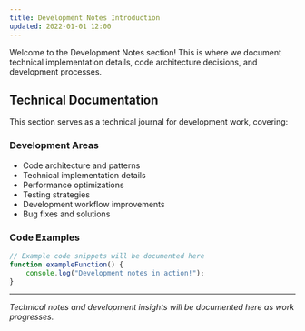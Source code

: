 ```yaml
---
title: Development Notes Introduction
updated: 2022-01-01 12:00
---
```


Welcome to the Development Notes section! This is where we document technical implementation details, code architecture decisions, and development processes.

## Technical Documentation

This section serves as a technical journal for development work, covering:

### Development Areas

- Code architecture and patterns
- Technical implementation details
- Performance optimizations
- Testing strategies
- Development workflow improvements
- Bug fixes and solutions

### Code Examples

```javascript
// Example code snippets will be documented here
function exampleFunction() {
    console.log("Development notes in action!");
}
```

---

*Technical notes and development insights will be documented here as work progresses.*